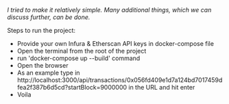 *I tried to make it relatively simple. Many additional things, which we can discuss further, can be done.*

Steps to run the project:

- Provide your own Infura & Etherscan API keys in docker-compose file
- Open the terminal from the root of the project
- run 'docker-compose up --build' command
- Open the browser
- As an example type in http://localhost:3000/api/transactions/0x056fd409e1d7a124bd7017459dfea2f387b6d5cd?startBlock=9000000 in the URL and hit enter 
- Voila
